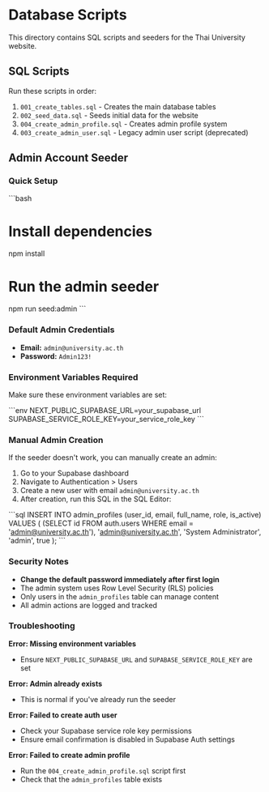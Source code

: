 # Database Scripts

This directory contains SQL scripts and seeders for the Thai University website.

## SQL Scripts

Run these scripts in order:

1. `001_create_tables.sql` - Creates the main database tables
2. `002_seed_data.sql` - Seeds initial data for the website
3. `004_create_admin_profile.sql` - Creates admin profile system
4. `003_create_admin_user.sql` - Legacy admin user script (deprecated)

## Admin Account Seeder

### Quick Setup

\`\`\`bash
# Install dependencies
npm install

# Run the admin seeder
npm run seed:admin
\`\`\`

### Default Admin Credentials

- **Email:** `admin@university.ac.th`
- **Password:** `Admin123!`

### Environment Variables Required

Make sure these environment variables are set:

\`\`\`env
NEXT_PUBLIC_SUPABASE_URL=your_supabase_url
SUPABASE_SERVICE_ROLE_KEY=your_service_role_key
\`\`\`

### Manual Admin Creation

If the seeder doesn't work, you can manually create an admin:

1. Go to your Supabase dashboard
2. Navigate to Authentication > Users
3. Create a new user with email `admin@university.ac.th`
4. After creation, run this SQL in the SQL Editor:

\`\`\`sql
INSERT INTO admin_profiles (user_id, email, full_name, role, is_active)
VALUES (
  (SELECT id FROM auth.users WHERE email = 'admin@university.ac.th'),
  'admin@university.ac.th',
  'System Administrator',
  'admin',
  true
);
\`\`\`

### Security Notes

- **Change the default password immediately after first login**
- The admin system uses Row Level Security (RLS) policies
- Only users in the `admin_profiles` table can manage content
- All admin actions are logged and tracked

### Troubleshooting

**Error: Missing environment variables**
- Ensure `NEXT_PUBLIC_SUPABASE_URL` and `SUPABASE_SERVICE_ROLE_KEY` are set

**Error: Admin already exists**
- This is normal if you've already run the seeder

**Error: Failed to create auth user**
- Check your Supabase service role key permissions
- Ensure email confirmation is disabled in Supabase Auth settings

**Error: Failed to create admin profile**
- Run the `004_create_admin_profile.sql` script first
- Check that the `admin_profiles` table exists
